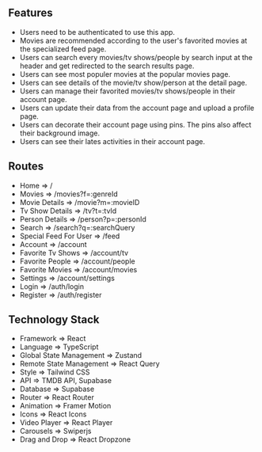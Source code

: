 ## Features 

* Users need to be authenticated to use this app.
* Movies are recommended according to the user's favorited movies at the specialized feed page.
* Users can search every movies/tv shows/people by search input at the header and get redirected to the search results page.
* Users can see most populer movies at the popular movies page.
* Users can see details of the movie/tv show/person at the detail page.
* Users can manage their favorited movies/tv shows/people in their account page.
* Users can update their data from the account page and upload a profile page.
* Users can decorate their account page using pins. The pins also affect their background image.
* Users can see their lates activities in their account page.

## Routes

* Home => /
* Movies => /movies?f=:genreId
* Movie Details => /movie?m=:movieID
* Tv Show Details => /tv?t=:tvId
* Person Details => /person?p=:personId
* Search => /search?q=:searchQuery
* Special Feed For User => /feed
* Account => /account
* Favorite Tv Shows => /account/tv
* Favorite People => /account/people
* Favorite Movies => /account/movies
* Settings => /account/settings
* Login => /auth/login
* Register => /auth/register

## Technology Stack

* Framework => React
* Language => TypeScript
* Global State Management => Zustand
* Remote State Management => React Query
* Style => Tailwind CSS
* API => TMDB API, Supabase
* Database => Supabase
* Router => React Router
* Animation => Framer Motion
* Icons => React Icons
* Video Player => React Player
* Carousels => Swiperjs
* Drag and Drop => React Dropzone
